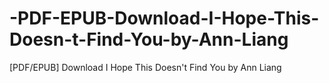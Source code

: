 # -PDF-EPUB-Download-I-Hope-This-Doesn-t-Find-You-by-Ann-Liang
[PDF/EPUB] Download I Hope This Doesn't Find You by Ann Liang
